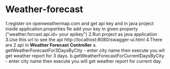 # Weather-forecast
1.register on openweathermap.com and get api key and in java project inside application.properties fle add your key in given property ("weather.forcast.api.id= your apikey")
2.Run project as java application
3.Use this url to see the api http://localhost:8080/swagger-ui.html
4.There are 2 api in **Weather Forecast Controller**
  a. getWeatherForecastFor3DaysByCity - enter city name then execute you wll get weather report for 3 days.
  b.getWeatherForecastForCurrentDaysByCity - enter city name then execute you will get weather report for current day.
